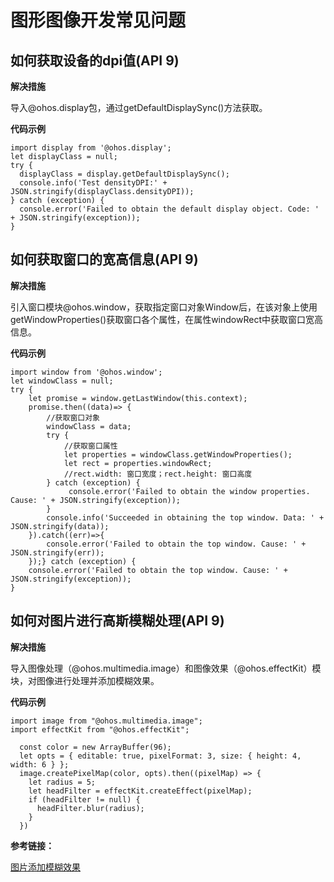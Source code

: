 # 图形图像开发常见问题


## 如何获取设备的dpi值(API 9)

**解决措施**

导入\@ohos.display包，通过getDefaultDisplaySync()方法获取。

**代码示例**

```
import display from '@ohos.display'; 
let displayClass = null;
try {
  displayClass = display.getDefaultDisplaySync();
  console.info('Test densityDPI:' + JSON.stringify(displayClass.densityDPI));
} catch (exception) {
  console.error('Failed to obtain the default display object. Code: ' + JSON.stringify(exception));
}
```


## 如何获取窗口的宽高信息(API 9)

**解决措施**

引入窗口模块\@ohos.window，获取指定窗口对象Window后，在该对象上使用getWindowProperties()获取窗口各个属性，在属性windowRect中获取窗口宽高信息。

**代码示例**

```
import window from '@ohos.window';
let windowClass = null;
try {    
    let promise = window.getLastWindow(this.context);
    promise.then((data)=> {
        //获取窗口对象
        windowClass = data;
        try {
            //获取窗口属性
            let properties = windowClass.getWindowProperties();
            let rect = properties.windowRect;
            //rect.width: 窗口宽度；rect.height: 窗口高度
        } catch (exception) {
             console.error('Failed to obtain the window properties. Cause: ' + JSON.stringify(exception));
        }
        console.info('Succeeded in obtaining the top window. Data: ' + JSON.stringify(data));
    }).catch((err)=>{
        console.error('Failed to obtain the top window. Cause: ' + JSON.stringify(err));
    });} catch (exception) {
    console.error('Failed to obtain the top window. Cause: ' + JSON.stringify(exception));
}
```


## 如何对图片进行高斯模糊处理(API 9)

**解决措施**

导入图像处理（\@ohos.multimedia.image）和图像效果（\@ohos.effectKit）模块，对图像进行处理并添加模糊效果。

**代码示例**

```
import image from "@ohos.multimedia.image";
import effectKit from "@ohos.effectKit";

  const color = new ArrayBuffer(96);
  let opts = { editable: true, pixelFormat: 3, size: { height: 4, width: 6 } };
  image.createPixelMap(color, opts).then((pixelMap) => {
    let radius = 5;  
    let headFilter = effectKit.createEffect(pixelMap);  
    if (headFilter != null) {
      headFilter.blur(radius);
    }
  })
```

**参考链接：**

[图片添加模糊效果](../reference/apis/js-apis-effectKit.md#blur)

